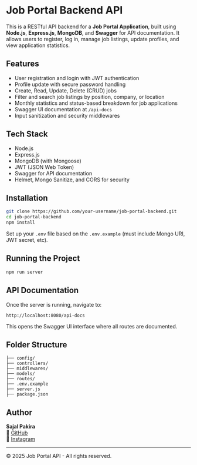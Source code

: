 # Job Portal Backend API

This is a RESTful API backend for a **Job Portal Application**, built using **Node.js**, **Express.js**, **MongoDB**, and **Swagger** for API documentation. It allows users to register, log in, manage job listings, update profiles, and view application statistics.

## Features

- User registration and login with JWT authentication
- Profile update with secure password handling
- Create, Read, Update, Delete (CRUD) jobs
- Filter and search job listings by position, company, or location
- Monthly statistics and status-based breakdown for job applications
- Swagger UI documentation at `/api-docs`
- Input sanitization and security middlewares

## Tech Stack

- Node.js
- Express.js
- MongoDB (with Mongoose)
- JWT (JSON Web Token)
- Swagger for API documentation
- Helmet, Mongo Sanitize, and CORS for security

## Installation

```bash
git clone https://github.com/your-username/job-portal-backend.git
cd job-portal-backend
npm install
```
Set up your `.env` file based on the `.env.example` (must include Mongo URI, JWT secret, etc).

## Running the Project

```bash
npm run server
```

## API Documentation

Once the server is running, navigate to:
```
http://localhost:8080/api-docs
```

This opens the Swagger UI interface where all routes are documented.

## Folder Structure

```
├── config/
├── controllers/
├── middlewares/
├── models/
├── routes/
├── .env.example
├── server.js
├── package.json
```

## Author

**Sajal Pakira**  
🔗 [GitHub](https://github.com/sajal-pakira)  
📸 [Instagram](https://www.instagram.com/sajal_pakira?igsh=MXNkNHdvdnc3aDF3ZA==)

---

© 2025 Job Portal API - All rights reserved.
